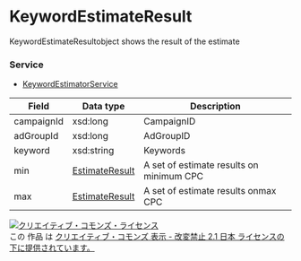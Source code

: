 # KeywordEstimateResult
KeywordEstimateResultobject shows the result of the estimate
### Service
+ [KeywordEstimatorService](../services/KeywordEstimatorService.md)

| Field | Data type | Description | 
|---|---|---|
| campaignId| xsd:long| CampaignID |
| adGroupId| xsd:long| AdGroupID |
| keyword| xsd:string| Keywords |
| min| <a href="../data/EstimateResult.md">EstimateResult</a>| A set of estimate results on minimum CPC |
| max| <a href="../data/EstimateResult.md">EstimateResult</a>| A set of estimate results onmax CPC |
<a rel="license" href="http://creativecommons.org/licenses/by-nd/2.1/jp/"><img alt="クリエイティブ・コモンズ・ライセンス" style="border-width:0" src="https://i.creativecommons.org/l/by-nd/2.1/jp/88x31.png" /></a><br />この 作品 は <a rel="license" href="http://creativecommons.org/licenses/by-nd/2.1/jp/">クリエイティブ・コモンズ 表示 - 改変禁止 2.1 日本 ライセンスの下に提供されています。</a>
